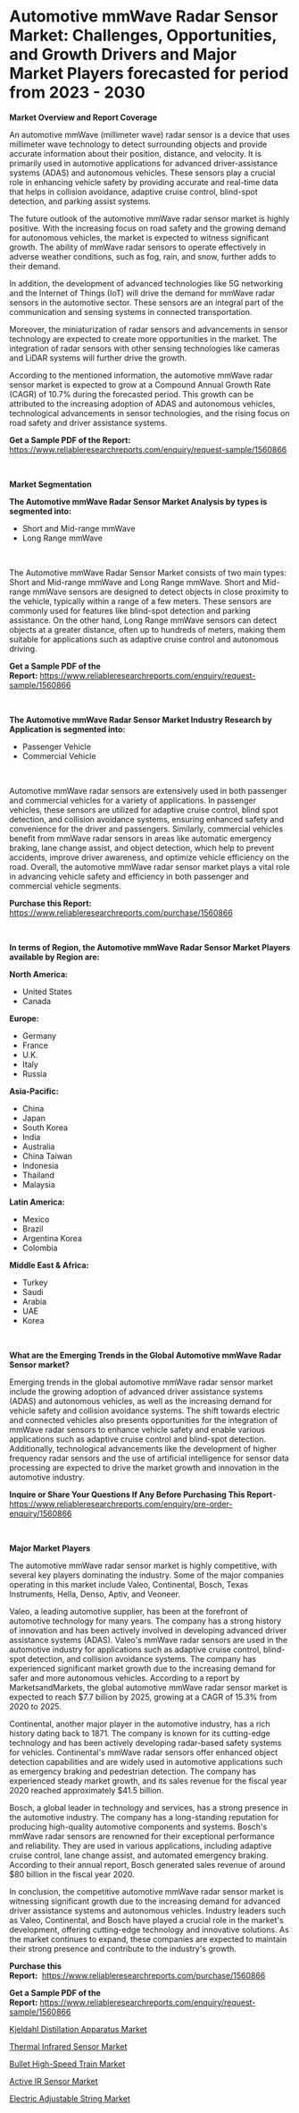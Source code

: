<p><h1>Automotive mmWave Radar Sensor Market: Challenges, Opportunities, and Growth Drivers and Major Market Players forecasted for period from 2023 - 2030</h1></p><p><strong>Market Overview and Report Coverage</strong></p>
<p><p>An automotive mmWave (millimeter wave) radar sensor is a device that uses millimeter wave technology to detect surrounding objects and provide accurate information about their position, distance, and velocity. It is primarily used in automotive applications for advanced driver-assistance systems (ADAS) and autonomous vehicles. These sensors play a crucial role in enhancing vehicle safety by providing accurate and real-time data that helps in collision avoidance, adaptive cruise control, blind-spot detection, and parking assist systems.</p><p>The future outlook of the automotive mmWave radar sensor market is highly positive. With the increasing focus on road safety and the growing demand for autonomous vehicles, the market is expected to witness significant growth. The ability of mmWave radar sensors to operate effectively in adverse weather conditions, such as fog, rain, and snow, further adds to their demand.</p><p>In addition, the development of advanced technologies like 5G networking and the Internet of Things (IoT) will drive the demand for mmWave radar sensors in the automotive sector. These sensors are an integral part of the communication and sensing systems in connected transportation.</p><p>Moreover, the miniaturization of radar sensors and advancements in sensor technology are expected to create more opportunities in the market. The integration of radar sensors with other sensing technologies like cameras and LiDAR systems will further drive the growth.</p><p>According to the mentioned information, the automotive mmWave radar sensor market is expected to grow at a Compound Annual Growth Rate (CAGR) of 10.7% during the forecasted period. This growth can be attributed to the increasing adoption of ADAS and autonomous vehicles, technological advancements in sensor technologies, and the rising focus on road safety and driver assistance systems.</p></p>
<p><strong>Get a Sample PDF of the Report:</strong> <a href="https://www.reliableresearchreports.com/enquiry/request-sample/1560866">https://www.reliableresearchreports.com/enquiry/request-sample/1560866</a></p>
<p>&nbsp;</p>
<p><strong>Market Segmentation</strong></p>
<p><strong>The Automotive mmWave Radar Sensor Market Analysis by types is segmented into:</strong></p>
<p><ul><li>Short and Mid-range mmWave</li><li>Long Range mmWave</li></ul></p>
<p>&nbsp;</p>
<p><p>The Automotive mmWave Radar Sensor Market consists of two main types: Short and Mid-range mmWave and Long Range mmWave. Short and Mid-range mmWave sensors are designed to detect objects in close proximity to the vehicle, typically within a range of a few meters. These sensors are commonly used for features like blind-spot detection and parking assistance. On the other hand, Long Range mmWave sensors can detect objects at a greater distance, often up to hundreds of meters, making them suitable for applications such as adaptive cruise control and autonomous driving.</p></p>
<p><strong>Get a Sample PDF of the Report:</strong>&nbsp;<a href="https://www.reliableresearchreports.com/enquiry/request-sample/1560866">https://www.reliableresearchreports.com/enquiry/request-sample/1560866</a></p>
<p>&nbsp;</p>
<p><strong>The Automotive mmWave Radar Sensor Market Industry Research by Application is segmented into:</strong></p>
<p><ul><li>Passenger Vehicle</li><li>Commercial Vehicle</li></ul></p>
<p>&nbsp;</p>
<p><p>Automotive mmWave radar sensors are extensively used in both passenger and commercial vehicles for a variety of applications. In passenger vehicles, these sensors are utilized for adaptive cruise control, blind spot detection, and collision avoidance systems, ensuring enhanced safety and convenience for the driver and passengers. Similarly, commercial vehicles benefit from mmWave radar sensors in areas like automatic emergency braking, lane change assist, and object detection, which help to prevent accidents, improve driver awareness, and optimize vehicle efficiency on the road. Overall, the automotive mmWave radar sensor market plays a vital role in advancing vehicle safety and efficiency in both passenger and commercial vehicle segments.</p></p>
<p><strong>Purchase this Report:</strong>&nbsp; <a href="https://www.reliableresearchreports.com/purchase/1560866">https://www.reliableresearchreports.com/purchase/1560866</a></p>
<p>&nbsp;</p>
<p><strong>In terms of Region, the Automotive mmWave Radar Sensor Market Players available by Region are:</strong></p>
<p>
    <p> <strong> North America: </strong>
        <ul>
            <li>United States</li>
            <li>Canada</li>
        </ul>
        </p> 
    <p> <strong> Europe: </strong>
        <ul>
            <li>Germany</li>
            <li>France</li>
            <li>U.K.</li>
            <li>Italy</li>
            <li>Russia</li>
        </ul>
        </p> 
    <p> <strong> Asia-Pacific: </strong>
        <ul>
            <li>China</li>
            <li>Japan</li>
            <li>South Korea</li>
            <li>India</li>
            <li>Australia</li>
            <li>China Taiwan</li>
            <li>Indonesia</li>
            <li>Thailand</li>
            <li>Malaysia</li>
        </ul>
        </p> 
    <p> <strong> Latin America: </strong>
        <ul>
            <li>Mexico</li>
            <li>Brazil</li>
            <li>Argentina Korea</li>
            <li>Colombia</li>
        </ul>
        </p> 
    <p> <strong> Middle East & Africa: </strong>
        <ul>
            <li>Turkey</li>
            <li>Saudi</li>
            <li>Arabia</li>
            <li>UAE</li>
            <li>Korea</li>
        </ul>
    </p>
    </p>
<p>&nbsp;</p>
<p><strong>What are the Emerging Trends in the Global Automotive mmWave Radar Sensor market?</strong></p>
<p><p>Emerging trends in the global automotive mmWave radar sensor market include the growing adoption of advanced driver assistance systems (ADAS) and autonomous vehicles, as well as the increasing demand for vehicle safety and collision avoidance systems. The shift towards electric and connected vehicles also presents opportunities for the integration of mmWave radar sensors to enhance vehicle safety and enable various applications such as adaptive cruise control and blind-spot detection. Additionally, technological advancements like the development of higher frequency radar sensors and the use of artificial intelligence for sensor data processing are expected to drive the market growth and innovation in the automotive industry.</p></p>
<p><strong>Inquire or Share Your Questions If Any Before Purchasing This Report</strong>- <a href="https://www.reliableresearchreports.com/enquiry/pre-order-enquiry/1560866">https://www.reliableresearchreports.com/enquiry/pre-order-enquiry/1560866</a></p>
<p>&nbsp;</p>
<p><strong>Major Market Players</strong></p>
<p><p>The automotive mmWave radar sensor market is highly competitive, with several key players dominating the industry. Some of the major companies operating in this market include Valeo, Continental, Bosch, Texas Instruments, Hella, Denso, Aptiv, and Veoneer.</p><p>Valeo, a leading automotive supplier, has been at the forefront of automotive technology for many years. The company has a strong history of innovation and has been actively involved in developing advanced driver assistance systems (ADAS). Valeo's mmWave radar sensors are used in the automotive industry for applications such as adaptive cruise control, blind-spot detection, and collision avoidance systems. The company has experienced significant market growth due to the increasing demand for safer and more autonomous vehicles. According to a report by MarketsandMarkets, the global automotive mmWave radar sensor market is expected to reach $7.7 billion by 2025, growing at a CAGR of 15.3% from 2020 to 2025.</p><p>Continental, another major player in the automotive industry, has a rich history dating back to 1871. The company is known for its cutting-edge technology and has been actively developing radar-based safety systems for vehicles. Continental's mmWave radar sensors offer enhanced object detection capabilities and are widely used in automotive applications such as emergency braking and pedestrian detection. The company has experienced steady market growth, and its sales revenue for the fiscal year 2020 reached approximately $41.5 billion.</p><p>Bosch, a global leader in technology and services, has a strong presence in the automotive industry. The company has a long-standing reputation for producing high-quality automotive components and systems. Bosch's mmWave radar sensors are renowned for their exceptional performance and reliability. They are used in various applications, including adaptive cruise control, lane change assist, and automated emergency braking. According to their annual report, Bosch generated sales revenue of around $80 billion in the fiscal year 2020.</p><p>In conclusion, the competitive automotive mmWave radar sensor market is witnessing significant growth due to the increasing demand for advanced driver assistance systems and autonomous vehicles. Industry leaders such as Valeo, Continental, and Bosch have played a crucial role in the market's development, offering cutting-edge technology and innovative solutions. As the market continues to expand, these companies are expected to maintain their strong presence and contribute to the industry's growth.</p></p>
<p><strong>Purchase this Report:</strong>&nbsp;&nbsp;<a href="https://www.reliableresearchreports.com/purchase/1560866">https://www.reliableresearchreports.com/purchase/1560866</a></p>
<p></p>
<p><strong>Get a Sample PDF of the Report:</strong>&nbsp;<a href="https://www.reliableresearchreports.com/enquiry/request-sample/1560866">https://www.reliableresearchreports.com/enquiry/request-sample/1560866</a></p>
<p><p><a href="https://www.linkedin.com/pulse/decoding-kjeldahl-distillation-apparatus-market-deep-dive-latest-2r0pe/">Kjeldahl Distillation Apparatus Market</a></p><p><a href="https://medium.com/@wound.key.cure/thermal-infrared-sensor-market-furnishes-information-on-market-share-market-trends-and-market-0522e39f9a7c">Thermal Infrared Sensor Market</a></p><p><a href="https://github.com/merzlyukov93/Market-Research-Report-List-1/blob/main/bullet-high-speed-train-market.md">Bullet High-Speed Train Market</a></p><p><a href="https://medium.com/@clock.fund.arm/active-ir-sensor-market-insights-into-market-cagr-market-trends-and-growth-strategies-23aea9a0c864">Active IR Sensor Market</a></p><p><a href="https://github.com/sofyaavrova/Market-Research-Report-List-1/blob/main/electric-adjustable-string-market.md">Electric Adjustable String Market</a></p></p>